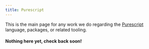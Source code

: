 ```yaml
---
title: Purescript
---
```


This is the main page for any work we do regarding the [Purescript](http://www.purescript.org) language, packages, or related tooling.

#### Nothing here yet, check back soon!
<!--
- [Basic Purescript Integration with Webpack 2 & Angular 2](../../posts/purescript/purescript-wp2-ng2-ts)
- [Integrating Purescript Flare UI Component into Webpack/NG2/TS Project](../../posts/purescript/purescript-wp2-ng2-ts-flare)
-->
